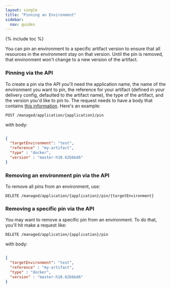 ```yaml
---
layout: single
title: "Pinning an Environment"
sidebar:
  nav: guides
---
```


{% include toc %}

You can pin an environment to a specific artifact version to ensure that all resources in the environment stay on that version.
Until the pin is removed, that environment won't change to a new version of the artifact.


### Pinning via the API

To create a pin via the API you'll need the application name, the name of the environment you want to pin, the reference for your artifact (defined in your delivery config, defaulted to the artifact name), the type of the artifact, and the version you'd like to pin to.
The request needs to have a body that contains [this information](https://github.com/spinnaker/gate/blob/master/gate-core/src/main/groovy/com/netflix/spinnaker/gate/model/manageddelivery/EnvironmentArtifactPin.java). 
Here's an example:

`POST /managed/application/{application}/pin`

with body: 
```json

{
  "targetEnvironment": "test",
  "reference" : "my-artifact",
  "type" : "docker",
  "version" : "master-h10.62bbbd6"
}
```


### Removing an environment pin via the API

To remove all pins from an environment, use:

`DELETE /managed/application/{application}/pin/{targetEnvironment}`


### Removing a specific pin via the API

You may want to remove a specific pin from an environment. To do that, you'll hit make a request like:

`DELETE /managed/application/{application}/pin`

with body: 
```json

{
  "targetEnvironment": "test",
  "reference" : "my-artifact",
  "type" : "docker",
  "version" : "master-h10.62bbbd6"
}
```










